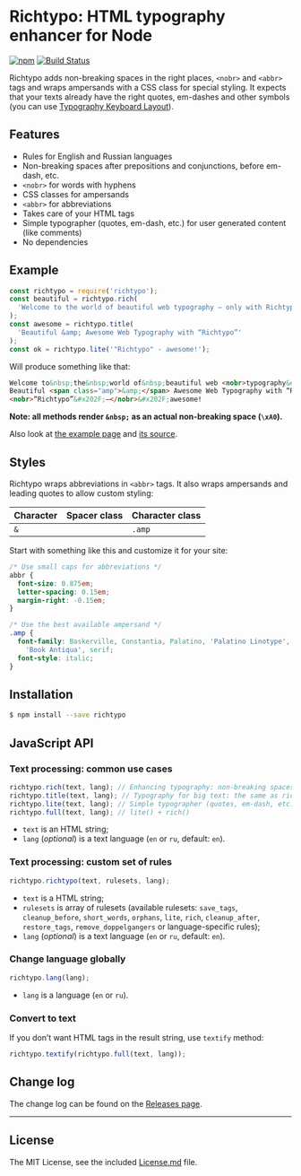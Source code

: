 # Richtypo: HTML typography enhancer for Node

[![npm](https://img.shields.io/npm/v/richtypo.svg)](https://www.npmjs.com/package/richtypo) [![Build Status](https://travis-ci.org/sapegin/richtypo.js.svg)](https://travis-ci.org/sapegin/richtypo.js)

Richtypo adds non-breaking spaces in the right places, `<nobr>` and `<abbr>` tags and wraps ampersands with a CSS class for special styling. It expects that your texts already have the right quotes, em-dashes and other symbols (you can use [Typography Keyboard Layout](http://ilyabirman.net/projects/typography-layout/)).

## Features

- Rules for English and Russian languages
- Non-breaking spaces after prepositions and conjunctions, before em-dash, etc.
- `<nobr>` for words with hyphens
- CSS classes for ampersands
- `<abbr>` for abbreviations
- Takes care of your HTML tags
- Simple typographer (quotes, em-dash, etc.) for user generated content (like comments)
- No dependencies

## Example

```javascript
const richtypo = require('richtypo');
const beautiful = richtypo.rich(
  'Welcome to the world of beautiful web typography — only with Richtypo.'
);
const awesome = richtypo.title(
  'Beautiful &amp; Awesome Web Typography with “Richtypo”'
);
const ok = richtypo.lite('"Richtypo" - awesome!');
```

Will produce something like that:

```html
Welcome to&nbsp;the&nbsp;world of&nbsp;beautiful web <nobr>typography&#x202F;—</nobr>&#x202F;only with&nbsp;Richtypo.
Beautiful <span class="amp">&amp;</span> Awesome Web Typography with “Richtypo”'
<nobr>“Richtypo”&#x202F;—</nobr>&#x202F;awesome!
```

**Note: all methods render `&nbsp;` as an actual non-breaking space (`\xA0`).**

Also look at [the example page](http://sapegin.github.io/richtypo.js/) and [its source](https://github.com/sapegin/richtypo.js/tree/master/example).

## Styles

Richtypo wraps abbreviations in `<abbr>` tags. It also wraps ampersands and leading quotes to allow custom styling:

| Character | Spacer class | Character class |
| --------- | ------------ | --------------- |
| `&`       |              | `.amp`          |

Start with something like this and customize it for your site:

```css
/* Use small caps for abbreviations */
abbr {
  font-size: 0.875em;
  letter-spacing: 0.15em;
  margin-right: -0.15em;
}

/* Use the best available ampersand */
.amp {
  font-family: Baskerville, Constantia, Palatino, 'Palatino Linotype',
    'Book Antiqua', serif;
  font-style: italic;
}
```

## Installation

```bash
$ npm install --save richtypo
```

## JavaScript API

### Text processing: common use cases

```javascript
richtypo.rich(text, lang); // Enhancing typography: non-breaking spaces, abbreviations
richtypo.title(text, lang); // Typography for big text: the same as rich and ampersands
richtypo.lite(text, lang); // Simple typographer (quotes, em-dash, etc.) for user generated content (e.g. comments)
richtypo.full(text, lang); // lite() + rich()
```

- `text` is an HTML string;
- `lang` (_optional_) is a text language (`en` or `ru`, default: `en`).

### Text processing: custom set of rules

```javascript
richtypo.richtypo(text, rulesets, lang);
```

- `text` is a HTML string;
- `rulesets` is array of rulesets (available rulesets: `save_tags`, `cleanup_before`, `short_words`, `orphans`, `lite`, `rich`, `cleanup_after`, `restore_tags`, `remove_doppelgangers` or language-specific rules);
- `lang` (_optional_) is a text language (`en` or `ru`, default: `en`).

### Change language globally

```javascript
richtypo.lang(lang);
```

- `lang` is a language (`en` or `ru`).

### Convert to text

If you don’t want HTML tags in the result string, use `textify` method:

```javascript
richtypo.textify(richtypo.full(text, lang));
```

## Change log

The change log can be found on the [Releases page](https://github.com/sapegin/richtypo.js/releases).

---

## License

The MIT License, see the included [License.md](License.md) file.
